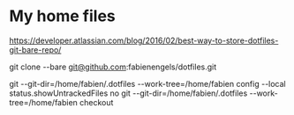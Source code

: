 My home files
=============

https://developer.atlassian.com/blog/2016/02/best-way-to-store-dotfiles-git-bare-repo/

git clone --bare git@github.com:fabienengels/dotfiles.git

git --git-dir=/home/fabien/.dotfiles --work-tree=/home/fabien config --local status.showUntrackedFiles no
git --git-dir=/home/fabien/.dotfiles --work-tree=/home/fabien checkout
